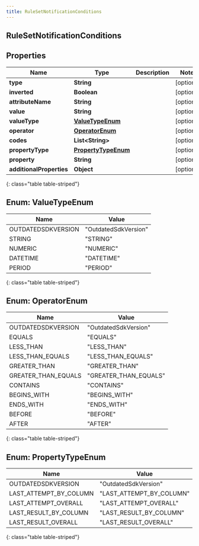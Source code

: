```yaml
---
title: RuleSetNotificationConditions
---
```

## RuleSetNotificationConditions


## Properties

| Name | Type | Description | Notes |
| ------------ | ------------- | ------------- | ------------- |
| **type** | **String** |  |  [optional] |
| **inverted** | **Boolean** |  |  [optional] |
| **attributeName** | **String** |  |  [optional] |
| **value** | **String** |  |  [optional] |
| **valueType** | [**ValueTypeEnum**](#ValueTypeEnum) |  |  [optional] |
| **operator** | [**OperatorEnum**](#OperatorEnum) |  |  [optional] |
| **codes** | **List&lt;String&gt;** |  |  [optional] |
| **propertyType** | [**PropertyTypeEnum**](#PropertyTypeEnum) |  |  [optional] |
| **property** | **String** |  |  [optional] |
| **additionalProperties** | **Object** |  |  [optional] |
{: class="table table-striped"}


<a name="ValueTypeEnum"></a>

## Enum: ValueTypeEnum

| Name | Value |
| ---- | ----- |
| OUTDATEDSDKVERSION | &quot;OutdatedSdkVersion&quot; |
| STRING | &quot;STRING&quot; |
| NUMERIC | &quot;NUMERIC&quot; |
| DATETIME | &quot;DATETIME&quot; |
| PERIOD | &quot;PERIOD&quot; |
{: class="table table-striped"}


<a name="OperatorEnum"></a>

## Enum: OperatorEnum

| Name | Value |
| ---- | ----- |
| OUTDATEDSDKVERSION | &quot;OutdatedSdkVersion&quot; |
| EQUALS | &quot;EQUALS&quot; |
| LESS_THAN | &quot;LESS_THAN&quot; |
| LESS_THAN_EQUALS | &quot;LESS_THAN_EQUALS&quot; |
| GREATER_THAN | &quot;GREATER_THAN&quot; |
| GREATER_THAN_EQUALS | &quot;GREATER_THAN_EQUALS&quot; |
| CONTAINS | &quot;CONTAINS&quot; |
| BEGINS_WITH | &quot;BEGINS_WITH&quot; |
| ENDS_WITH | &quot;ENDS_WITH&quot; |
| BEFORE | &quot;BEFORE&quot; |
| AFTER | &quot;AFTER&quot; |
{: class="table table-striped"}


<a name="PropertyTypeEnum"></a>

## Enum: PropertyTypeEnum

| Name | Value |
| ---- | ----- |
| OUTDATEDSDKVERSION | &quot;OutdatedSdkVersion&quot; |
| LAST_ATTEMPT_BY_COLUMN | &quot;LAST_ATTEMPT_BY_COLUMN&quot; |
| LAST_ATTEMPT_OVERALL | &quot;LAST_ATTEMPT_OVERALL&quot; |
| LAST_RESULT_BY_COLUMN | &quot;LAST_RESULT_BY_COLUMN&quot; |
| LAST_RESULT_OVERALL | &quot;LAST_RESULT_OVERALL&quot; |
{: class="table table-striped"}



